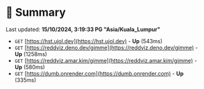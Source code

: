 # 📖 Summary
Last updated: **15/10/2024, 3:19:33 PG "Asia/Kuala_Lumpur"**

- `GET` [https://hst.ujol.dev](https://hst.ujol.dev) - **Up** (543ms)
- `GET` [https://reddviz.deno.dev/gimme](https://reddviz.deno.dev/gimme) - **Up** (1258ms)
- `GET` [https://reddviz.amar.kim/gimme](https://reddviz.amar.kim/gimme) - **Up** (580ms)
- `GET` [https://dumb.onrender.com](https://dumb.onrender.com) - **Up** (335ms)
